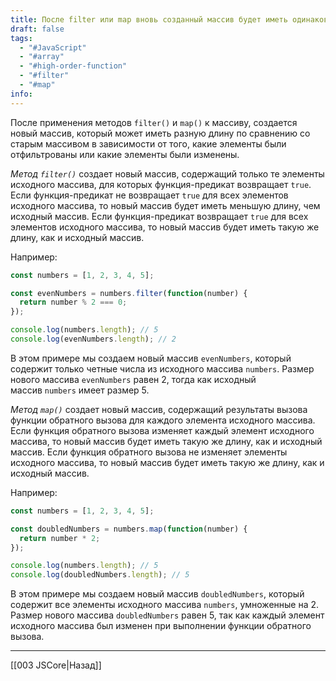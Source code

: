 ```yaml
---
title: После filter или map вновь созданный массив будет иметь одинаковую или отличную длину по сравнению со старым массивом
draft: false
tags:
  - "#JavaScript"
  - "#array"
  - "#high-order-function"
  - "#filter"
  - "#map"
info:
---
```

После применения методов `filter()` и `map()` к массиву, создается новый массив, который может иметь разную длину по сравнению со старым массивом в зависимости от того, какие элементы были отфильтрованы или какие элементы были изменены.

*Метод `filter()`* создает новый массив, содержащий только те элементы исходного массива, для которых функция-предикат возвращает `true`. Если функция-предикат не возвращает `true` для всех элементов исходного массива, то новый массив будет иметь меньшую длину, чем исходный массив. Если функция-предикат возвращает `true` для всех элементов исходного массива, то новый массив будет иметь такую же длину, как и исходный массив.

Например:

```js
const numbers = [1, 2, 3, 4, 5];

const evenNumbers = numbers.filter(function(number) {
  return number % 2 === 0;
});

console.log(numbers.length); // 5
console.log(evenNumbers.length); // 2
```

В этом примере мы создаем новый массив `evenNumbers`, который содержит только четные числа из исходного массива `numbers`. Размер нового массива `evenNumbers` равен 2, тогда как исходный массив `numbers` имеет размер 5.

*Метод `map()`* создает новый массив, содержащий результаты вызова функции обратного вызова для каждого элемента исходного массива. Если функция обратного вызова изменяет каждый элемент исходного массива, то новый массив будет иметь такую же длину, как и исходный массив. Если функция обратного вызова не изменяет элементы исходного массива, то новый массив будет иметь такую же длину, как и исходный массив.

Например:

```js
const numbers = [1, 2, 3, 4, 5];

const doubledNumbers = numbers.map(function(number) {
  return number * 2;
});

console.log(numbers.length); // 5
console.log(doubledNumbers.length); // 5
```

В этом примере мы создаем новый массив `doubledNumbers`, который содержит все элементы исходного массива `numbers`, умноженные на 2. Размер нового массива `doubledNumbers` равен 5, так как каждый элемент исходного массива был изменен при выполнении функции обратного вызова.

---

[[003 JSCore|Назад]]